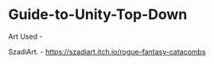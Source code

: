# Guide-to-Unity-Top-Down
 
Art Used -

SzadiArt. - https://szadiart.itch.io/rogue-fantasy-catacombs